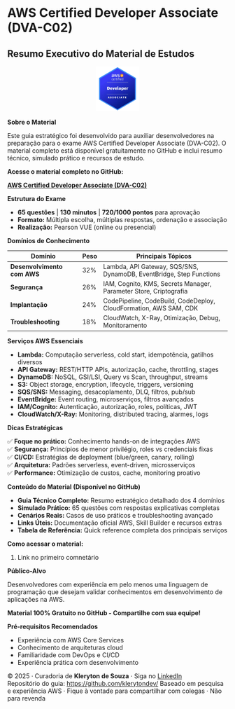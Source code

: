 # AWS Certified Developer Associate (DVA-C02)
## Resumo Executivo do Material de Estudos

<div align="center">
<img src="image.png" alt="AWS Certified Developer Associate DVA-C02" width="20%" />
</div>

**Sobre o Material**

Este guia estratégico foi desenvolvido para auxiliar desenvolvedores na preparação para o exame AWS Certified Developer Associate (DVA-C02). O material completo está disponível gratuitamente no GitHub e inclui resumo técnico, simulado prático e recursos de estudo.

**Acesse o material completo no GitHub:** 

**[AWS Certified Developer Associate (DVA-C02)](https://github.com/klerytondev/aws-certified-developer-associate-dva-c0)**

**Estrutura do Exame**
- **65 questões** | **130 minutos** | **720/1000 pontos** para aprovação
- **Formato:** Múltipla escolha, múltiplas respostas, ordenação e associação
- **Realização:** Pearson VUE (online ou presencial)

**Domínios de Conhecimento**

| Domínio | Peso | Principais Tópicos |
|---------|------|-------------------|
| **Desenvolvimento com AWS** | 32% | Lambda, API Gateway, SQS/SNS, DynamoDB, EventBridge, Step Functions |
| **Segurança** | 26% | IAM, Cognito, KMS, Secrets Manager, Parameter Store, Criptografia |
| **Implantação** | 24% | CodePipeline, CodeBuild, CodeDeploy, CloudFormation, AWS SAM, CDK |
| **Troubleshooting** | 18% | CloudWatch, X-Ray, Otimização, Debug, Monitoramento |

**Serviços AWS Essenciais**

- **Lambda:** Computação serverless, cold start, idempotência, gatilhos diversos
- **API Gateway:** REST/HTTP APIs, autorização, cache, throttling, stages
- **DynamoDB:** NoSQL, GSI/LSI, Query vs Scan, throughput, streams
- **S3:** Object storage, encryption, lifecycle, triggers, versioning
- **SQS/SNS:** Messaging, desacoplamento, DLQ, filtros, pub/sub
- **EventBridge:** Event routing, microserviços, filtros avançados
- **IAM/Cognito:** Autenticação, autorização, roles, políticas, JWT
- **CloudWatch/X-Ray:** Monitoring, distributed tracing, alarmes, logs

**Dicas Estratégicas**

✅ **Foque no prático:** Conhecimento hands-on de integrações AWS  
✅ **Segurança:** Princípios de menor privilégio, roles vs credenciais fixas  
✅ **CI/CD:** Estratégias de deployment (blue/green, canary, rolling)  
✅ **Arquitetura:** Padrões serverless, event-driven, microsserviços  
✅ **Performance:** Otimização de custos, cache, monitoring proativo  

**Conteúdo do Material (Disponível no GitHub)**

- **Guia Técnico Completo:** Resumo estratégico detalhado dos 4 domínios
- **Simulado Prático:** 65 questões com respostas explicativas completas
- **Cenários Reais:** Casos de uso práticos e troubleshooting avançado
- **Links Úteis:** Documentação oficial AWS, Skill Builder e recursos extras
- **Tabela de Referência:** Quick reference completa dos principais serviços

**Como acessar o material:**
1. Link no primeiro comnetário

**Público-Alvo**

Desenvolvedores com experiência em pelo menos uma linguagem de programação que desejam validar conhecimentos em desenvolvimento de aplicações na AWS.

**Material 100% Gratuito no GitHub - Compartilhe com sua equipe!**

**Pré-requisitos Recomendados**
- Experiência com AWS Core Services
- Conhecimento de arquiteturas cloud
- Familiaridade com DevOps e CI/CD
- Experiência prática com desenvolvimento


© 2025 · Curadoria de **Kleryton de Souza** · Siga no [LinkedIn](https://www.linkedin.com/in/kleryton-souza/)  
Repositório do guia: https://github.com/klerytondev/
Baseado em pesquisa e experiência AWS · Fique à vontade para compartilhar com colegas · Não para revenda
